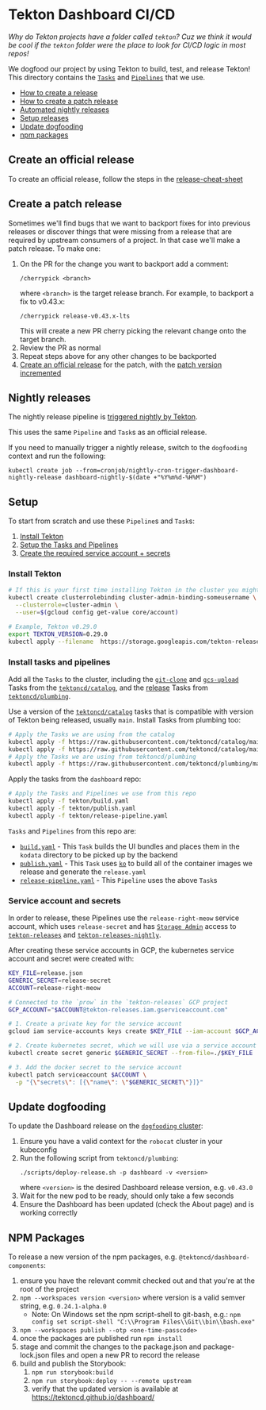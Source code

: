 # Tekton Dashboard CI/CD

_Why do Tekton projects have a folder called `tekton`? Cuz we think it would be cool
if the `tekton` folder were the place to look for CI/CD logic in most repos!_

We dogfood our project by using Tekton to build, test, and release
Tekton! This directory contains the
[`Tasks`](https://github.com/tektoncd/pipeline/blob/main/docs/tasks.md) and
[`Pipelines`](https://github.com/tektoncd/pipeline/blob/main/docs/pipelines.md)
that we use.

* [How to create a release](#create-an-official-release)
* [How to create a patch release](#create-a-patch-release)
* [Automated nightly releases](#nightly-releases)
* [Setup releases](#setup)
* [Update dogfooding](#update-dogfooding)
* [npm packages](#npm-packages)

## Create an official release

To create an official release, follow the steps in the [release-cheat-sheet](./release-cheat-sheet.md)

## Create a patch release

Sometimes we'll find bugs that we want to backport fixes for into previous releases
or discover things that were missing from a release that are required by upstream
consumers of a project. In that case we'll make a patch release. To make one:

1. On the PR for the change you want to backport add a comment:
   ```
   /cherrypick <branch>
   ```
   where `<branch>` is the target release branch.
   For example, to backport a fix to v0.43.x:
   ```
   /cherrypick release-v0.43.x-lts
   ```
   This will create a new PR cherry picking the relevant change onto the target branch.
1. Review the PR as normal
1. Repeat steps above for any other changes to be backported
1. [Create an official release](#create-an-official-release) for the patch, with the
   [patch version incremented](https://semver.org/)

## Nightly releases

The nightly release pipeline is
[triggered nightly by Tekton](https://github.com/tektoncd/plumbing/tree/main/tekton).

This uses the same `Pipeline` and `Task`s as an official release.

If you need to manually trigger a nightly release, switch to the `dogfooding` context and run the following:

`kubectl create job --from=cronjob/nightly-cron-trigger-dashboard-nightly-release dashboard-nightly-$(date +"%Y%m%d-%H%M")`

## Setup

To start from scratch and use these `Pipeline`s and `Task`s:

1. [Install Tekton](#install-tekton)
1. [Setup the Tasks and Pipelines](#install-tasks-and-pipelines)
1. [Create the required service account + secrets](#service-account-and-secrets)

### Install Tekton

```bash
# If this is your first time installing Tekton in the cluster you might need to give yourself permission to do so
kubectl create clusterrolebinding cluster-admin-binding-someusername \
  --clusterrole=cluster-admin \
  --user=$(gcloud config get-value core/account)

# Example, Tekton v0.29.0
export TEKTON_VERSION=0.29.0
kubectl apply --filename  https://storage.googleapis.com/tekton-releases/pipeline/previous/v${TEKTON_VERSION}/release.yaml
```

### Install tasks and pipelines

Add all the `Tasks` to the cluster, including the
[`git-clone`](https://github.com/tektoncd/catalog/tree/main/task/git-clone) and 
[`gcs-upload`](https://github.com/tektoncd/catalog/tree/main/task/gcs-upload)
Tasks from the
[`tektoncd/catalog`](https://github.com/tektoncd/catalog), and the
[release](https://github.com/tektoncd/plumbing/tree/main/tekton/resources/release) Tasks from
[`tektoncd/plumbing`](https://github.com/tektoncd/plumbing).

Use a version of the [`tektoncd/catalog`](https://github.com/tektoncd/catalog)
tasks that is compatible with version of Tekton being released, usually `main`.
Install Tasks from plumbing too:

```bash
# Apply the Tasks we are using from the catalog
kubectl apply -f https://raw.githubusercontent.com/tektoncd/catalog/main/task/git-clone/0.2/git-clone.yaml
kubectl apply -f https://raw.githubusercontent.com/tektoncd/catalog/main/task/gcs-upload/0.1/gcs-upload.yaml
# Apply the Tasks we are using from tektoncd/plumbing
kubectl apply -f https://raw.githubusercontent.com/tektoncd/plumbing/main/tekton/resources/release/base/prerelease_checks.yaml
```

Apply the tasks from the `dashboard` repo:
```bash
# Apply the Tasks and Pipelines we use from this repo
kubectl apply -f tekton/build.yaml
kubectl apply -f tekton/publish.yaml
kubectl apply -f tekton/release-pipeline.yaml
```

`Tasks` and `Pipelines` from this repo are:

- [`build.yaml`](build.yaml) - This `Task` builds the UI bundles and places them
  in the `kodata` directory to be picked up by the backend
- [`publish.yaml`](publish.yaml) - This `Task` uses
  [`ko`](https://github.com/google/ko) to build all of the container images we
  release and generate the `release.yaml`
- [`release-pipeline.yaml`](./release-pipeline.yaml) - This `Pipeline`
  uses the above `Task`s

### Service account and secrets

In order to release, these Pipelines use the `release-right-meow` service account,
which uses `release-secret` and has
[`Storage Admin`](https://cloud.google.com/container-registry/docs/access-control)
access to
[`tekton-releases`]((https://github.com/tektoncd/plumbing/blob/main/gcp.md))
and
[`tekton-releases-nightly`]((https://github.com/tektoncd/plumbing/blob/main/gcp.md)).

After creating these service accounts in GCP, the kubernetes service account and
secret were created with:

```bash
KEY_FILE=release.json
GENERIC_SECRET=release-secret
ACCOUNT=release-right-meow

# Connected to the `prow` in the `tekton-releases` GCP project
GCP_ACCOUNT="$ACCOUNT@tekton-releases.iam.gserviceaccount.com"

# 1. Create a private key for the service account
gcloud iam service-accounts keys create $KEY_FILE --iam-account $GCP_ACCOUNT

# 2. Create kubernetes secret, which we will use via a service account and directly mounting
kubectl create secret generic $GENERIC_SECRET --from-file=./$KEY_FILE

# 3. Add the docker secret to the service account
kubectl patch serviceaccount $ACCOUNT \
  -p "{\"secrets\": [{\"name\": \"$GENERIC_SECRET\"}]}"
```

## Update dogfooding

To update the Dashboard release on the [`dogfooding` cluster](https://dashboard.dogfooding.tekton.dev/):

1. Ensure you have a valid context for the `robocat` cluster in your kubeconfig
1. Run the following script from `tektoncd/plumbing`:
   ```
   ./scripts/deploy-release.sh -p dashboard -v <version>
   ```
   where `<version>` is the desired Dashboard release version, e.g. `v0.43.0`
1. Wait for the new pod to be ready, should only take a few seconds
1. Ensure the Dashboard has been updated (check the About page) and is working correctly

## NPM Packages

To release a new version of the npm packages, e.g. `@tektoncd/dashboard-components`:

1. ensure you have the relevant commit checked out and that you're at the root of the project
1. `npm --workspaces version <version>` where version is a valid semver string, e.g. `0.24.1-alpha.0`
    - Note: On Windows set the npm script-shell to git-bash, e.g.: `npm config set script-shell "C:\\Program Files\\Git\\bin\\bash.exe"`
1. `npm --workspaces publish --otp <one-time-passcode>`
1. once the packages are published run `npm install`
1. stage and commit the changes to the package.json and package-lock.json files and open a new PR to record the release
1. build and publish the Storybook:
   1. `npm run storybook:build`
   1. `npm run storybook:deploy -- --remote upstream`
   1. verify that the updated version is available at https://tektoncd.github.io/dashboard/

